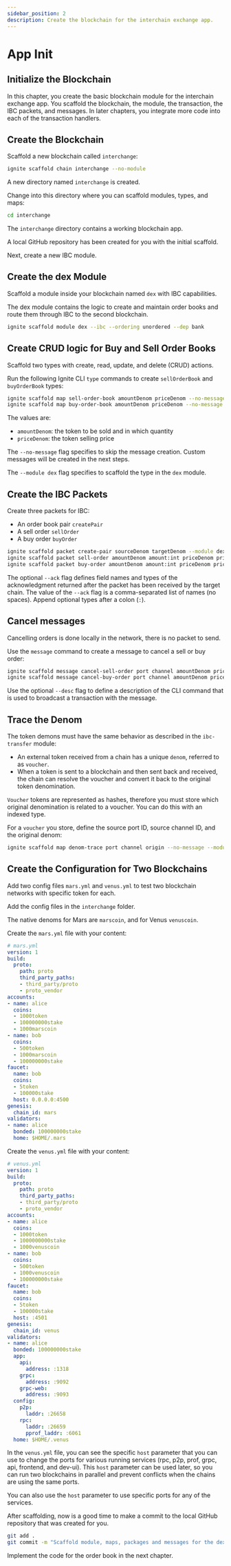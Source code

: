 ```yaml
---
sidebar_position: 2
description: Create the blockchain for the interchain exchange app.
---
```


# App Init

## Initialize the Blockchain

In this chapter, you create the basic blockchain module for the interchain exchange app. You scaffold the blockchain,
the module, the transaction, the IBC packets, and messages. In later chapters, you integrate more code into each of the
transaction handlers.

## Create the Blockchain

Scaffold a new blockchain called `interchange`:

```bash
ignite scaffold chain interchange --no-module
```

A new directory named `interchange` is created.

Change into this directory where you can scaffold modules, types, and maps:

```bash
cd interchange
```

The `interchange` directory contains a working blockchain app.

A local GitHub repository has been created for you with the initial scaffold.

Next, create a new IBC module.

## Create the dex Module

Scaffold a module inside your blockchain named `dex` with IBC capabilities.

The dex module contains the logic to create and maintain order books and route them through IBC to the second
blockchain.

```bash
ignite scaffold module dex --ibc --ordering unordered --dep bank
```

## Create CRUD logic for Buy and Sell Order Books

Scaffold two types with create, read, update, and delete (CRUD) actions.

Run the following Ignite CLI `type` commands to create `sellOrderBook` and `buyOrderBook` types:

```bash
ignite scaffold map sell-order-book amountDenom priceDenom --no-message --module dex
ignite scaffold map buy-order-book amountDenom priceDenom --no-message --module dex
```

The values are:

- `amountDenom`: the token to be sold and in which quantity
- `priceDenom`: the token selling price

The `--no-message` flag specifies to skip the message creation. Custom messages will be created in the next steps.

The `--module dex` flag specifies to scaffold the type in the `dex` module.

## Create the IBC Packets

Create three packets for IBC:

- An order book pair `createPair`
- A sell order `sellOrder`
- A buy order `buyOrder`

```bash
ignite scaffold packet create-pair sourceDenom targetDenom --module dex
ignite scaffold packet sell-order amountDenom amount:int priceDenom price:int --ack remainingAmount:int,gain:int --module dex
ignite scaffold packet buy-order amountDenom amount:int priceDenom price:int --ack remainingAmount:int,purchase:int --module dex
```

The optional `--ack` flag defines field names and types of the acknowledgment returned after the packet has been
received by the target chain. The value of the `--ack` flag is a comma-separated list of names (no spaces). Append
optional types after a colon (`:`).

## Cancel messages

Cancelling orders is done locally in the network, there is no packet to send.

Use the `message` command to create a message to cancel a sell or buy order:

```bash
ignite scaffold message cancel-sell-order port channel amountDenom priceDenom orderID:int --desc "Cancel a sell order" --module dex
ignite scaffold message cancel-buy-order port channel amountDenom priceDenom orderID:int --desc "Cancel a buy order" --module dex
```

Use the optional `--desc` flag to define a description of the CLI command that is used to broadcast a transaction with
the message.

## Trace the Denom

The token demons must have the same behavior as described in the `ibc-transfer` module:

- An external token received from a chain has a unique `denom`, referred to as `voucher`.
- When a token is sent to a blockchain and then sent back and received, the chain can resolve the voucher and convert
  it back to the original token denomination.

`Voucher` tokens are represented as hashes, therefore you must store which original denomination is related to a
voucher.
You can do this with an indexed type.

For a `voucher` you store, define the source port ID, source channel ID, and the original denom:

```bash
ignite scaffold map denom-trace port channel origin --no-message --module dex
```

## Create the Configuration for Two Blockchains

Add two config files `mars.yml` and `venus.yml` to test two blockchain networks with specific token for each.

Add the config files in the `interchange` folder.

The native denoms for Mars are `marscoin`, and for Venus `venuscoin`.

Create the `mars.yml` file with your content:

```yaml
# mars.yml
version: 1
build:
  proto:
    path: proto
    third_party_paths:
    - third_party/proto
    - proto_vendor
accounts:
- name: alice
  coins:
  - 1000token
  - 100000000stake
  - 1000marscoin
- name: bob
  coins:
  - 500token
  - 1000marscoin
  - 100000000stake
faucet:
  name: bob
  coins:
  - 5token
  - 100000stake
  host: 0.0.0.0:4500
genesis:
  chain_id: mars
validators:
- name: alice
  bonded: 100000000stake
  home: $HOME/.mars
```

Create the `venus.yml` file with your content:

```yaml
# venus.yml
version: 1
build:
  proto:
    path: proto
    third_party_paths:
    - third_party/proto
    - proto_vendor
accounts:
- name: alice
  coins:
  - 1000token
  - 1000000000stake
  - 1000venuscoin
- name: bob
  coins:
  - 500token
  - 1000venuscoin
  - 100000000stake
faucet:
  name: bob
  coins:
  - 5token
  - 100000stake
  host: :4501
genesis:
  chain_id: venus
validators:
- name: alice
  bonded: 100000000stake
  app:
    api:
      address: :1318
    grpc:
      address: :9092
    grpc-web:
      address: :9093
  config:
    p2p:
      laddr: :26658
    rpc:
      laddr: :26659
      pprof_laddr: :6061
  home: $HOME/.venus

```

In the `venus.yml` file, you can see the specific `host` parameter that you can use to change the ports for various
running services (rpc, p2p, prof, grpc, api, frontend, and dev-ui). This `host` parameter can be used later, so you can
run two blockchains in parallel and prevent conflicts when the chains are using the same ports.

You can also use the `host` parameter to use specific ports for any of the services.

After scaffolding, now is a good time to make a commit to the local GitHub repository that was created for you.

```bash
git add .
git commit -m "Scaffold module, maps, packages and messages for the dex"
```

Implement the code for the order book in the next chapter.
